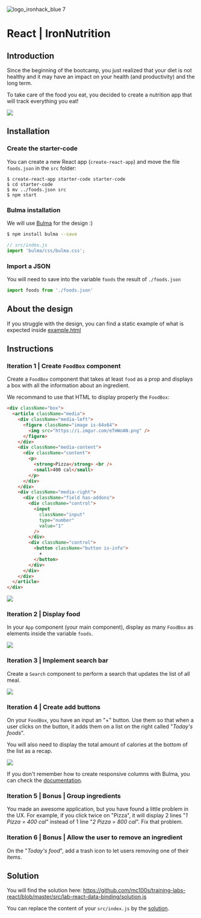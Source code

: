 ![logo_ironhack_blue 7](https://user-images.githubusercontent.com/23629340/40541063-a07a0a8a-601a-11e8-91b5-2f13e4e6b441.png)

# React | IronNutrition

## Introduction

Since the beginning of the bootcamp, you just realized that your diet is not healthy and it may have an impact on your health (and productivity) and the long term. 

To take care of the food you eat, you decided to create a nutrition app that will track everything you eat!


![](https://media.giphy.com/media/fH0dyqpPJRvTbiF5rJ/giphy.gif)

## Installation 

### Create the starter-code

You can create a new React app (`create-react-app`) and move the file `foods.json` in the `src` folder:

```
$ create-react-app starter-code starter-code
$ cd starter-code
$ mv ../foods.json src
$ npm start
```


### Bulma installation

We will use [Bulma](https://bulma.io/) for the design :)

```sh
$ npm install bulma --save
```

```javascript
// src/index.js
import 'bulma/css/bulma.css';
```

### Import a JSON

You will need to save into the variable `foods` the result of `./foods.json`
```js
import foods from './foods.json'
```


## About the design

If you struggle with the design, you can find a static example of what is expected inside [example.html](example.html)


## Instructions

### Iteration 1 | Create `FoodBox` component

Create a `FoodBox` component that takes at least `food` as a prop and displays a box with all the information about an ingredient.

We recommand to use that HTML to display properly the `FoodBox`:

```html
<div className="box">
  <article className="media">
    <div className="media-left">
      <figure className="image is-64x64">
        <img src="https://i.imgur.com/eTmWoAN.png" />
      </figure>
    </div>
    <div className="media-content">
      <div className="content">
        <p>
          <strong>Pizza</strong> <br />
          <small>400 cal</small>
        </p>
      </div>
    </div>
    <div className="media-right">
      <div className="field has-addons">
        <div className="control">
          <input
            className="input"
            type="number" 
            value="1"
          />
        </div>
        <div className="control">
          <button className="button is-info">
            +
          </button>
        </div>
      </div>
    </div>
  </article>
</div>
```

![](https://i.imgur.com/bY9i5Rw.png)


### Iteration 2 | Display food

In your `App` component (your main component), display as many `FoodBox` as elements inside the variable `foods`.


![](https://i.imgur.com/3TVQJDO.png)


### Iteration 3 | Implement search bar

Create a `Search` component to perform a search that updates the list of all meal. 

![](https://i.imgur.com/XaOpAx8.png)



### Iteration 4 | Create add buttons

On your `FoodBox`, you have an input an "+" button. Use them so that when a user clicks on the button, it adds them on a list on the right called "*Today's foods*".

You will also need to display the total amount of calories at the bottom of the list as a recap.

![](https://media.giphy.com/media/fH0dyqpPJRvTbiF5rJ/giphy.gif)

If you don't remember how to create responsive columns with Bulma, you can check the [documentation](https://bulma.io/documentation/columns/basics/).


### Iteration 5 | Bonus | Group ingredients

You made an awesome application, but you have found a little problem in the UX. For example, if you click twice on "Pizza", it will display 2 lines "*1 Pizza = 400 cal*" instead of 1 line  "*2 Pizza = 800 cal*". Fix that problem.


### Iteration 6 | Bonus | Allow the user to remove an ingredient

On the "*Today's food*", add a trash icon to let users removing one of their items.



## Solution

You will find the solution here: https://github.com/mc100s/training-labs-react/blob/master/src/lab-react-data-binding/solution.js 

You can replace the content of your `src/index.js` by the [solution](https://github.com/mc100s/training-labs-react/blob/master/src/lab-react-data-binding/solution.js ).

